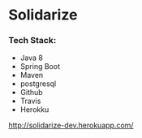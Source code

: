 # Solidarize

### Tech Stack:
- Java 8
- Spring Boot
- Maven
- postgresql
- Github
- Travis
- Herokku

http://solidarize-dev.herokuapp.com/
